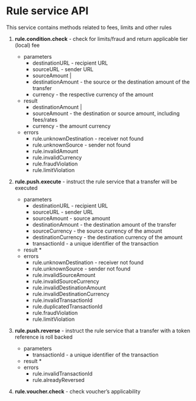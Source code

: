 # Rule service API

This service contains methods related to fees, limits and other rules 

1. **rule.condition.check** - check for limits/fraud and return applicable tier (local) fee
	* parameters
	    * destinationURL - recipient URL
	    * sourceURL - sender URL
	    * sourceAmount | 
	    * destinationAmount - the source or the destination amount of the transfer
	    * currency - the respective currency of the amount
  	* result
	    * destinationAmount | 
	    * sourceAmount - the destination or source amount, including fees/rates
	    * currency - the amount currency	 
	* errors
    	* rule.unknownDestination - receiver not found
    	* rule.unknownSource - sender not found
    	* rule.invalidAmount
    	* rule.invalidCurrency
    	* rule.fraudViolation   
    	* rule.limitViolation
1. **rule.push.execute** - instruct the rule service that a transfer will be executed
	* parameters
	    * destinationURL - recipient URL
	    * sourceURL - sender URL   
	    * sourceAmount - source amount
	    * destinationAmount - the destination amount of the transfer
	    * sourceCurrency - the source currency of the amount
	    * destinationCurrency - the destination currency of the amount
	    * transactionId - a unique identifier of the transaction 
  	* result
	    * 
	* errors
    	* rule.unknownDestination - receiver not found
    	* rule.unknownSource - sender not found
    	* rule.invalidSourceAmount
    	* rule.invalidSourceCurrency
		* rule.invalidDestinationAmount
    	* rule.invalidDestinationCurrency
    	* rule.invalidTransactionId
    	* rule.duplicatedTransactionId
    	* rule.fraudViolation   
    	* rule.limitViolation


1. **rule.push.reverse** - instruct the rule service that a transfer with a token reference is roll backed
	* parameters
	    * transactionId - a unique identifier of the transaction 
  	* result
	    * 
	* errors
    	* rule.invalidTransactionId
    	* rule.alreadyReversed

1. **rule.voucher.check** - check voucher’s applicability
